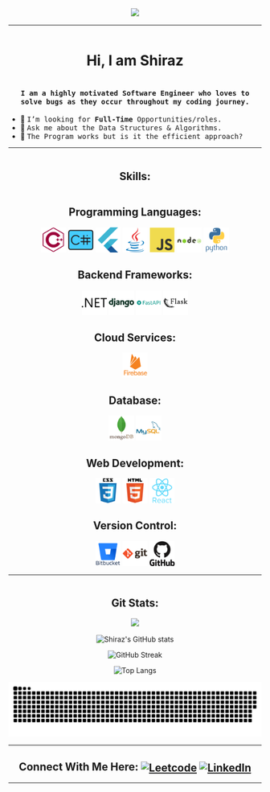 <div align="center">
  <img src="https://media.giphy.com/media/gjrYDwbjnK8x36xZIO/giphy.gif" width="360"/>
  <hr>
  <summary><h1 style="display: inline-block;">Hi, I am Shiraz</h1></summary>
  <p><h4 align="center"><samp> I am a highly motivated Software Engineer who loves to solve bugs as they occur throughout my coding journey.</samp></h4></p>
</div>
<div>
  
- 💼 <samp>I’m looking for **Full-Time** Opportunities/roles.
- 💬 <samp>Ask me about the Data Structures & Algorithms.
- 🤔 <samp>The Program works but is it the efficient approach?
</div>

<div align="center">
<hr>
<summary><h2 style="display: inline-block;">Skills:</h2></summary>
<summary><h2 style="display: inline-block;">Programming Languages:</h2></summary>
<img src="programming_languages/cpp.svg" width="50"/>
<img src="programming_languages/c-sharp.svg" width="50"/>
<img src="programming_languages/flutter.svg" width="50"/>
<img src="programming_languages/java.svg" width="50"/>
<img src="programming_languages/javascript.svg" width="50"/>
<img src="programming_languages/nodejs.svg" width="50"/>
<img src="programming_languages/python.svg" width="50"/>
<br/>

<summary><h2 style="display: inline-block;">Backend Frameworks:</h2></summary>
<img src="backend_frameworks/dot-net.svg" width="50"/>
<img src="backend_frameworks/django.svg" width="50"/>
<img src="backend_frameworks/fastapi.svg" width="50"/>
<img src="backend_frameworks/flask.svg" width="50"/>
<br/>

<summary><h2 style="display: inline-block;">Cloud Services:</h2></summary>
<img src="cloud_service/firebase.svg" width="50"/>
<br/>

<summary><h2 style="display: inline-block;">Database:</h2></summary>
<img src="database/mongodb.svg" width="50"/>
<img src="database/mysql.svg" width="50"/>
<br/>

<summary><h2 style="display: inline-block;">Web Development:</h2></summary>
<img src="web_development/css3.svg" width="50"/>
<img src="web_development/html5.svg" width="50"/>
<img src="web_development/react.svg" width="50"/>
<br/>

<summary><h2 style="display: inline-block;">Version Control:</h2></summary>
<img src="version_control/bitbucket.svg" width="50"/>
<img src="version_control/git.svg" width="50"/>
<img src="version_control/github.svg" width="50"/>
<br/>
</div>

<div align="center">
<hr>
<summary><h2 style="display: inline-block;">Git Stats:</h2></summary>
<img src="https://media.giphy.com/media/fvx95jkua5th3YeThr/giphy.gif" width="360"/>

![Shiraz's GitHub stats](https://github-readme-stats.vercel.app/api?username=DeveloperShiraz&show_icons=true&theme=radical)

![GitHub Streak](https://streak-stats.demolab.com/?user=DenverCoder1&theme=radical)

![Top Langs](https://github-readme-stats.vercel.app/api/top-langs/?username=anuraghazra&layout=compact&theme=radical)

![snake svg](https://github.com/trendsettershiraz/trendsettershiraz/blob/output/github-contribution-grid-snake.svg)
</div>

<div align="center">
<hr>
<summary><h2>Connect With Me Here: <a href="https://leetcode.com/TrendPepper/">
  <img align="center" alt="Leetcode" width="100px" src="https://img.shields.io/badge/LeetCode-000000?style=for-the-badge&logo=LeetCode&logoColor=#d16c06"/></a>
  
  <a href="https://www.linkedin.com/in/trendsettershiraz/">
  <img align="center" alt="LinkedIn" width="100px" src="https://img.shields.io/badge/LinkedIn-0077B5?style=for-the-badge&logo=linkedin&logoColor=white"/></a></h2></summary>
<hr>
</div>
